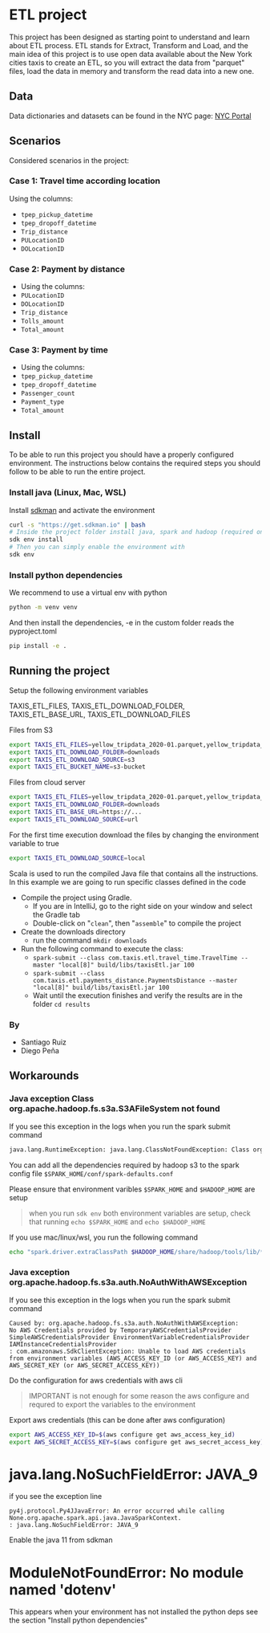 # ETL project

This project has been designed as starting point to understand and learn  about ETL process.
ETL stands for Extract, Transform and Load, and the main idea of this project is to use open data available about the
New York cities taxis to create an ETL, so you will extract the data from "parquet" files, load the data in memory and
transform the read data into a new one.

## Data

Data dictionaries and datasets can be found in the NYC page: [NYC Portal](https://www.nyc.gov/site/tlc/about/tlc-trip-record-data.page)

## Scenarios

Considered scenarios in the project:

### Case 1: Travel time according location

Using the columns:

* `tpep_pickup_datetime`
* `tpep_dropoff_datetime`
* `Trip_distance`
* `PULocationID`
* `DOLocationID`

### Case 2: Payment by distance

* Using the columns:
* `PULocationID`
* `DOLocationID`
* `Trip_distance`
* `Tolls_amount`
* `Total_amount`

### Case 3: Payment by time

* Using the columns:
* `tpep_pickup_datetime`
* `tpep_dropoff_datetime`
* `Passenger_count`
* `Payment_type`
* `Total_amount`

## Install

To be able to run this project you should have a properly configured environment. The instructions below contains the required
steps you should follow to be able to run the entire project.

### Install java (Linux, Mac, WSL)

Install [sdkman](https://sdkman.io/) and activate the environment

```bash
curl -s "https://get.sdkman.io" | bash
# Inside the project folder install java, spark and hadoop (required once)
sdk env install
# Then you can simply enable the environment with
sdk env
```

### Install python dependencies

We recommend to use a virtual env with python

```bash
python -m venv venv
```

And then install the dependencies, -e in the custom folder reads the pyproject.toml

```bash
pip install -e .
```

## Running the project

Setup the following environment variables

TAXIS_ETL_FILES, TAXIS_ETL_DOWNLOAD_FOLDER, TAXIS_ETL_BASE_URL, TAXIS_ETL_DOWNLOAD_FILES

Files from S3

```bash
export TAXIS_ETL_FILES=yellow_tripdata_2020-01.parquet,yellow_tripdata_2021-01.parquet,yellow_tripdata_2022-01.parquet
export TAXIS_ETL_DOWNLOAD_FOLDER=downloads
export TAXIS_ETL_DOWNLOAD_SOURCE=s3
export TAXIS_ETL_BUCKET_NAME=s3-bucket
```

Files from cloud server

```bash
export TAXIS_ETL_FILES=yellow_tripdata_2020-01.parquet,yellow_tripdata_2021-01.parquet,yellow_tripdata_2022-01.parquet
export TAXIS_ETL_DOWNLOAD_FOLDER=downloads
export TAXIS_ETL_BASE_URL=https://...
export TAXIS_ETL_DOWNLOAD_SOURCE=url
```

For the first time execution download the files by changing the environment variable to true
```bash
export TAXIS_ETL_DOWNLOAD_SOURCE=local
```

Scala is used to run the compiled Java file that contains all the instructions. In this example we are going to run specific classes defined in the code

* Compile the project using Gradle.
  * If you are in IntelliJ, go to the right side on your window and select the Gradle tab
  * Double-click on "`clean`", then "`assemble`" to compile the project
* Create the downloads directory
  * run the command `mkdir downloads`
* Run the following command to execute the class:
  * `spark-submit --class com.taxis.etl.travel_time.TravelTime --master "local[8]" build/libs/taxisEtl.jar 100`
  * `spark-submit --class com.taxis.etl.payments_distance.PaymentsDistance --master "local[8]" build/libs/taxisEtl.jar 100`
  * Wait until the execution finishes and verify the results are in the folder `cd results`

### By

* Santiago Ruiz
* Diego Peña

## Workarounds

### Java exception Class org.apache.hadoop.fs.s3a.S3AFileSystem not found

If you see this exception in the logs when you run the spark submit command

```bash
java.lang.RuntimeException: java.lang.ClassNotFoundException: Class org.apache.hadoop.fs.s3a.S3AFileSystem not found
```

You can add all the dependencies required by hadoop s3 to the spark config file  `$SPARK_HOME/conf/spark-defaults.conf`

Please ensure that environment varibles `$SPARK_HOME` and `$HADOOP_HOME` are setup

> when you run `sdk env` both environment variables are setup, check that running  `echo $SPARK_HOME` and `echo $HADOOP_HOME`

If you use mac/linux/wsl, you run the following command

```bash
echo "spark.driver.extraClassPath $HADOOP_HOME/share/hadoop/tools/lib/*:$HADOOP_HOME/share/hadoop/common/*:$HADOOP_HOME/share/hadoop/hdfs/*:$HADOOP_HOME/share/hadoop/common/lib/woodstox-core-5.4.0.jar:$HADOOP_HOME/share/hadoop/common/lib/stax2-api-4.2.1.jar:$HADOOP_HOME/share/hadoop/common/lib/commons-configuration2-2.8.0.jar" >> $SPARK_HOME/conf/spark-defaults.conf
```

### Java exception org.apache.hadoop.fs.s3a.auth.NoAuthWithAWSException


If you see this exception in the logs when you run the spark submit command
```
Caused by: org.apache.hadoop.fs.s3a.auth.NoAuthWithAWSException: 
No AWS Credentials provided by TemporaryAWSCredentialsProvider SimpleAWSCredentialsProvider EnvironmentVariableCredentialsProvider IAMInstanceCredentialsProvider 
: com.amazonaws.SdkClientException: Unable to load AWS credentials from environment variables (AWS_ACCESS_KEY_ID (or AWS_ACCESS_KEY) and AWS_SECRET_KEY (or AWS_SECRET_ACCESS_KEY))
```

Do the configuration for aws credentials with aws cli

> IMPORTANT is not enough for some reason the aws configure and requred to export the variables to the environment

Export aws credentials (this can be done after aws configuration)

```bash
export AWS_ACCESS_KEY_ID=$(aws configure get aws_access_key_id)
export AWS_SECRET_ACCESS_KEY=$(aws configure get aws_secret_access_key)
```

# java.lang.NoSuchFieldError: JAVA_9
if you see the exception line 

```
py4j.protocol.Py4JJavaError: An error occurred while calling None.org.apache.spark.api.java.JavaSparkContext.
: java.lang.NoSuchFieldError: JAVA_9
```

Enable the java 11 from sdkman

# ModuleNotFoundError: No module named 'dotenv'

This appears when your environment has not installed the python deps see the section "Install python dependencies"